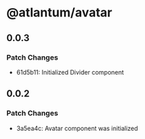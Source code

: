 # @atlantum/avatar

## 0.0.3

### Patch Changes

-   61d5b11: Initialized Divider component

## 0.0.2

### Patch Changes

-   3a5ea4c: Avatar component was initialized
